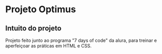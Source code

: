 <h1>Projeto Optimus</h1>
<h2>Intuito do projeto</h2>
<p>Projeto feito junto ao programa "7 days of code" da alura, para treinar e aperfeiçoar as práticas em HTML e CSS.</p>
